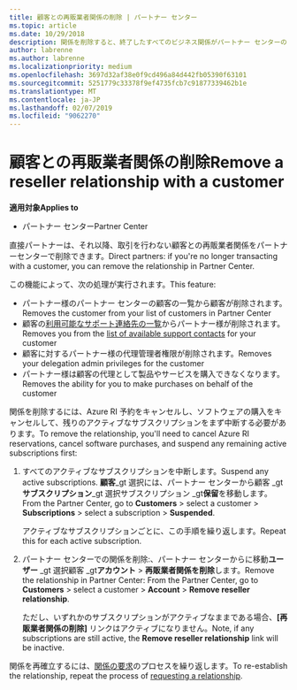```yaml
---
title: 顧客との再販業者関係の削除 | パートナー センター
ms.topic: article
ms.date: 10/29/2018
description: 関係を削除すると、終了したすべてのビジネス関係がパートナー センターのビューから削除されます。
author: labrenne
ms.author: labrenne
ms.localizationpriority: medium
ms.openlocfilehash: 3697d32af38e0f9cd496a84d442fb05390f63101
ms.sourcegitcommit: 5251779c33378f9ef4735fcb7c91877339462b1e
ms.translationtype: MT
ms.contentlocale: ja-JP
ms.lasthandoff: 02/07/2019
ms.locfileid: "9062270"
---
```

# <a name="remove-a-reseller-relationship-with-a-customer"></a><span data-ttu-id="8f761-103">顧客との再販業者関係の削除</span><span class="sxs-lookup"><span data-stu-id="8f761-103">Remove a reseller relationship with a customer</span></span>

**<span data-ttu-id="8f761-104">適用対象</span><span class="sxs-lookup"><span data-stu-id="8f761-104">Applies to</span></span>**

-   <span data-ttu-id="8f761-105">パートナー センター</span><span class="sxs-lookup"><span data-stu-id="8f761-105">Partner Center</span></span>

<span data-ttu-id="8f761-106">直接パートナーは、それ以降、取引を行わない顧客との再販業者関係をパートナーセンターで削除できます。</span><span class="sxs-lookup"><span data-stu-id="8f761-106">Direct partners: if you're no longer transacting with a customer, you can remove the relationship in Partner Center.</span></span> 

<span data-ttu-id="8f761-107">この機能によって、次の処理が実行されます。</span><span class="sxs-lookup"><span data-stu-id="8f761-107">This feature:</span></span>
*  <span data-ttu-id="8f761-108">パートナー様のパートナー センターの顧客の一覧から顧客が削除されます。</span><span class="sxs-lookup"><span data-stu-id="8f761-108">Removes the customer from your list of customers in Partner Center</span></span>
*  <span data-ttu-id="8f761-109">顧客の[利用可能なサポート連絡先の一覧](assign-support-contacts.md)からパートナー様が削除されます。</span><span class="sxs-lookup"><span data-stu-id="8f761-109">Removes you from the [list of available support contacts](assign-support-contacts.md) for your customer</span></span>
*  <span data-ttu-id="8f761-110">顧客に対するパートナー様の代理管理者権限が削除されます。</span><span class="sxs-lookup"><span data-stu-id="8f761-110">Removes your delegation admin privileges for the customer</span></span>
*  <span data-ttu-id="8f761-111">パートナー様は顧客の代理として製品やサービスを購入できなくなります。</span><span class="sxs-lookup"><span data-stu-id="8f761-111">Removes the ability for you to make purchases on behalf of the customer</span></span>

<span data-ttu-id="8f761-112">関係を削除するには、Azure RI 予約をキャンセルし、ソフトウェアの購入をキャンセルして、残りのアクティブなサブスクリプションをまず中断する必要があります。</span><span class="sxs-lookup"><span data-stu-id="8f761-112">To remove the relationship, you'll need to cancel Azure RI reservations, cancel software purchases, and suspend any remaining active subscriptions first:</span></span>
1. <span data-ttu-id="8f761-113">すべてのアクティブなサブスクリプションを中断します。</span><span class="sxs-lookup"><span data-stu-id="8f761-113">Suspend any active subscriptions.</span></span> <span data-ttu-id="8f761-114">**顧客**_gt 選択には、パートナー センターから顧客 _gt**サブスクリプション**_gt 選択サブスクリプション _gt**保留**を移動します。</span><span class="sxs-lookup"><span data-stu-id="8f761-114">From the Partner Center, go to **Customers** > select a customer > **Subscriptions** > select a subscription > **Suspended**.</span></span> 

   <span data-ttu-id="8f761-115">アクティブなサブスクリプションごとに、この手順を繰り返します。</span><span class="sxs-lookup"><span data-stu-id="8f761-115">Repeat this for each active subscription.</span></span>

2. <span data-ttu-id="8f761-116">パートナー センターでの関係を削除:、パートナー センターからに移動**ユーザー** _gt 選択顧客 _gt**アカウント** > **再販業者関係を削除**します。</span><span class="sxs-lookup"><span data-stu-id="8f761-116">Remove the relationship in Partner Center: From the Partner Center, go to **Customers** > select a customer > **Account** > **Remove reseller relationship**.</span></span>

   <span data-ttu-id="8f761-117">ただし、いずれかのサブスクリプションがアクティブなままである場合、**[再販業者関係の削除]** リンクはアクティブになりません。</span><span class="sxs-lookup"><span data-stu-id="8f761-117">Note, if any subscriptions are still active, the **Remove reseller relationship** link will be inactive.</span></span> 

<span data-ttu-id="8f761-118">関係を再確立するには、[関係の要求](request-a-relationship-with-a-customer.md)のプロセスを繰り返します。</span><span class="sxs-lookup"><span data-stu-id="8f761-118">To re-establish the relationship, repeat the process of [requesting a relationship](request-a-relationship-with-a-customer.md).</span></span>
